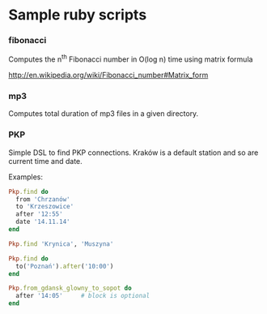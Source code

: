 Sample ruby scripts
====
### fibonacci
Computes the n<sup>th</sup> Fibonacci number in O(log n) time using matrix formula

http://en.wikipedia.org/wiki/Fibonacci_number#Matrix_form

### mp3
Computes total duration of mp3 files in a given directory.

### PKP

Simple DSL to find PKP connections. Kraków is a default station and so are current time and date.

Examples:

```ruby
Pkp.find do
  from 'Chrzanów'
  to 'Krzeszowice'
  after '12:55'
  date '14.11.14'
end

Pkp.find 'Krynica', 'Muszyna'

Pkp.find do
  to('Poznań').after('10:00')
end

Pkp.from_gdansk_glowny_to_sopot do
  after '14:05'     # block is optional
end
```
